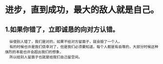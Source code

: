 # 进步，直到成功，最大的敌人就是自己。

## 1.如果你错了，立即诚恳的向对方认错。

```
  纵使别人错了，我们是对的，如果不给对方留面子，就会毁了一个人。
  有的时候也许是我们侥幸对了，但是我们必须要知道，每个人都是有自尊的，大部分时候这种强烈的本能也许会超出我们的想象，
  所以给别人留面子也就是给我们自己留空间。
```



